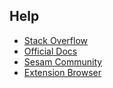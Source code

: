 ## Help
- [Stack Overflow](https://stackoverflow.com/questions/tagged/sesam)
- [Official Docs](https://docs.sesam.io)
- [Sesam Community](https://github.com/sesam-community/)
- [Extension Browser](https://sesam-community.firebaseapp.com/)
